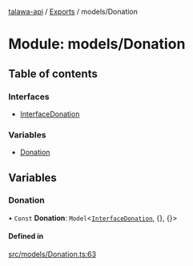 [talawa-api](../README.md) / [Exports](../modules.md) / models/Donation

# Module: models/Donation

## Table of contents

### Interfaces

- [InterfaceDonation](../interfaces/models_Donation.InterfaceDonation.md)

### Variables

- [Donation](models_Donation.md#donation)

## Variables

### Donation

• `Const` **Donation**: `Model`\<[`InterfaceDonation`](../interfaces/models_Donation.InterfaceDonation.md), {}, {}\>

#### Defined in

[src/models/Donation.ts:63](https://github.com/PalisadoesFoundation/talawa-api/blob/55cb3be/src/models/Donation.ts#L63)
